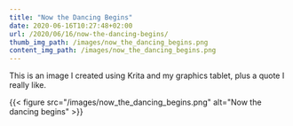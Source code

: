 ```yaml
---
title: "Now the Dancing Begins"
date: 2020-06-16T10:27:48+02:00
url: /2020/06/16/now-the-dancing-begins/
thumb_img_path: /images/now_the_dancing_begins.png
content_img_path: /images/now_the_dancing_begins.png
---
```


This is an image I created using Krita and my graphics tablet, plus a quote I really like.

{{< figure src="/images/now_the_dancing_begins.png" alt="Now the dancing begins" >}}
